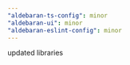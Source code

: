 ```yaml
---
"aldebaran-ts-config": minor
"aldebaran-ui": minor
"aldebaran-eslint-config": minor
---
```


updated libraries

